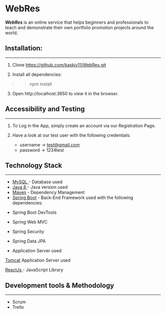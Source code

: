 
# WebRes

***WebRes*** is an online service that helps beginners and professionals to teach and demonstrate their own portfolio promotion projects around the world.


## Installation:
<hr>

1. Clone https://github.com/kaskiv11/WebRes.git

2. Install all dependencies:

>>npm install

3. Open http://localhost:3650 to view it in the browser.
## Accessibility and Testing
<hr>

1. To Log in the App, simply create an account via our Registration Page.

2. Have a look at our test user with the following credentials:
   -    username -> test@gmail.com
   - password -> 1234test



## Technology Stack
<hr>


* <a href="https://www.mysql.com/" target="_blank">MySQL </a> - Database used<br>
* <a href="https://java.com/en/download/help/release_changes.html" target="_blank">Java 8 </a> - Java version used<br>
* <a href="https://maven.apache.org/">Maven</a> - Dependency Management
* <a href="https://spring.io/projects/spring-boot">Spring Boot</a> - Back-End Framework used with the following dependencies:
- Spring Boot DevTools
- Spring Web MVC
- Spring Security
- Spring Data JPA

 - Application Server used

<a href="https://tomcat.apache.org/">Tomcat</a> Application Server used

<a href="https://reactjs.org/">ReactJs </a> - JavaScript Library

## Development tools & Methodology
<hr>

- Scrum
- Trello
